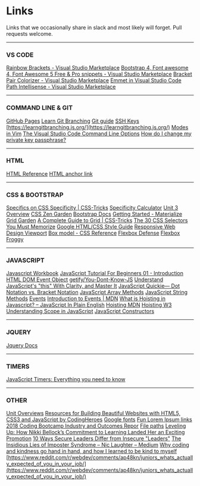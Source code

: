# Links

Links that we occasionally share in slack and most likely will forget. Pull requests welcome.

- - -

### VS CODE

[Rainbow Brackets - Visual Studio Marketplace](https://marketplace.visualstudio.com/items?itemName=2gua.rainbow-brackets)
[Bootstrap 4, Font awesome 4, Font Awesome 5 Free & Pro snippets - Visual Studio Marketplace](https://marketplace.visualstudio.com/items?itemName=thekalinga.bootstrap4-vscode)
[Bracket Pair Colorizer - Visual Studio Marketplace](https://marketplace.visualstudio.com/items?itemName=CoenraadS.bracket-pair-colorizer)
[Emmet in Visual Studio Code](https://code.visualstudio.com/docs/editor/emmet)
[Path Intellisense - Visual Studio Marketplace](https://marketplace.visualstudio.com/items?itemName=christian-kohler.path-intellisense)

- - -

### COMMAND LINE & GIT

[GitHub Pages](https://pages.github.com/)
[Learn Git Branching](https://learngitbranching.js.org/)
[Git guide](http://rogerdudler.github.io/git-guide/)
[SSH Keys](https://help.github.com/articles/generating-a-new-ssh-key-and-adding-it-to-the-ssh-agent/#generating-a-new-ssh-key)
[https://learngitbranching.js.org/](https://learngitbranching.js.org/)
[Modes in Vim](https://guide.freecodecamp.org/vim/modes/)
[The Visual Studio Code Command Line Options](https://code.visualstudio.com/docs/editor/command-line)
[How do I change my private key passphrase?](https://serverfault.com/questions/50775/how-do-i-change-my-private-key-passphrase)

- - -

### HTML

[HTML Reference](ttps://www.w3schools.com/tags/)
[HTML anchor link](https://www.rapidtables.com/web/html/link/html-anchor-link.html)

- - -

### CSS & BOOTSTRAP

[Specifics on CSS Specificity | CSS-Tricks](https://css-tricks.com/specifics-on-css-specificity/)
[Specificity Calculator](https://specificity.keegan.st/)
[Unit 3 Overview](https://fs-unit-overviews.netlify.com/unit-3)
[CSS Zen Garden](http://www.csszengarden.com/)
[Bootstrap Docs](https://getbootstrap.com/docs/4.3/)
[Getting Started - Materialize](https://materializecss.com/getting-started.html)
[Grid Garden](https://cssgridgarden.com/)
[A Complete Guide to Grid | CSS-Tricks](https://css-tricks.com/snippets/css/complete-guide-grid/)
[The 30 CSS Selectors You Must Memorize](https://code.tutsplus.com/tutorials/the-30-css-selectors-you-must-memorize--net-16048)
[Google HTML/CSS Style Guide](https://google.github.io/styleguide/htmlcssguide.html)
[Responsive Web Design Viewport](https://www.w3schools.com/css/css_rwd_viewport.asp)
[Box model - CSS Reference](https://cssreference.io/box-model/)
[Flexbox Defense](http://www.flexboxdefense.com/)
[Flexbox Froggy](https://flexboxfroggy.com/)

- - -

### JAVASCRIPT

[Javascript Workbook](https://javascript-workbook.netlify.com/1)
[JavaScript Tutorial For Beginners 01 - Introduction](https://www.youtube.com/watch?v=qoSksQ4s_hg&list=PL4cUxeGkcC9i9Ae2D9Ee1RvylH38dKuET)
[HTML DOM Event Object](https://www.w3schools.com/jsref/dom_obj_event.asp)
[getify/You-Dont-Know-JS](https://github.com/getify/You-Dont-Know-JS)
[Understand JavaScript's "this" With Clarity, and Master It](http://javascriptissexy.com/understand-javascripts-this-with-clarity-and-master-it/)
[JavaScript Quickie— Dot Notation vs. Bracket Notation](https://codeburst.io/javascript-quickie-dot-notation-vs-bracket-notation-333641c0f781)
[JavaScript Array Methods](https://www.w3schools.com/js/js_array_methods.asp)
[JavaScript String Methods](https://www.w3schools.com/js/js_string_methods.asp)
[Events](https://www.w3schools.com/js/js_events.asp)
[Introduction to Events | MDN](https://developer.mozilla.org/en-US/docs/Learn/JavaScript/Building_blocks/Events)
[What is Hoisting in Javascript? – JavaScript In Plain English](https://medium.com/javascript-in-plain-english/https-medium-com-javascript-in-plain-english-what-is-hoisting-in-javascript-a63c1b2267a1)
[Hoisting MDN](https://developer.mozilla.org/en-US/docs/Glossary/Hoisting)
[Hoisting W3](https://www.w3schools.com/js/js_hoisting.asp)
[Understanding Scope in JavaScript](https://scotch.io/tutorials/understanding-scope-in-javascript)
[JavaScript Constructors](https://www.w3schools.com/js/js_object_constructors.asp)

- - -

### JQUERY

[Jquery Docs](http://api.jquery.com/)

- - -

### TIMERS

[JavaScript Timers: Everything you need to know](https://medium.freecodecamp.org/javascript-timers-everything-you-need-to-know-5f31eaa37162)

- - -

### OTHER

[Unit Overviews](https://fs-unit-overviews.netlify.com/)
[Resources for Building Beautiful Websites with HTML5, CSS3 and JavaScript by CodingHeroes](http://codingheroes.io/resources/)
[Google fonts](https://fonts.google.com/)
[Fun Lorem Ipsum links](https://www.shopify.com/partners/blog/79940998-15-funny-lorem-ipsum-generators-to-shake-up-your-design-mockups)
[2018 Coding Bootcamp Industry and Outcomes Repor](https://www.switchup.org/rankings/coding-bootcamp-survey)
[File paths](https://css-tricks.com/quick-reminder-about-file-paths/)
[Leveling Up: How Nikki Bellock’s Commitment to Learning Landed Her an Exciting Promotion](https://www.trilogyed.com/blog/leveling-up-how-nikki-bellocks-commitment-to-learning-landed-her-an-exciting-promotion/)
[10 Ways Secure Leaders Differ from Insecure "Leaders"](https://www.linkedin.com/pulse/10-ways-secure-leaders-differ-from-insecure-mack/)
[The Insidious Lies of Imposter Syndrome – Nic Laughter – Medium](https://medium.com/@nictheawesome/the-insidious-lies-of-imposter-syndrome-91c20bc1bd08)
[Why coding and kindness go hand in hand, and how I learned to be kind to myself](https://medium.freecodecamp.org/coding-kindness-41e6cf3d5f83)
[https://www.reddit.com/r/webdev/comments/ap48kn/juniors_whats_actually_expected_of_you_in_your_job/](https://www.reddit.com/r/webdev/comments/ap48kn/juniors_whats_actually_expected_of_you_in_your_job/)